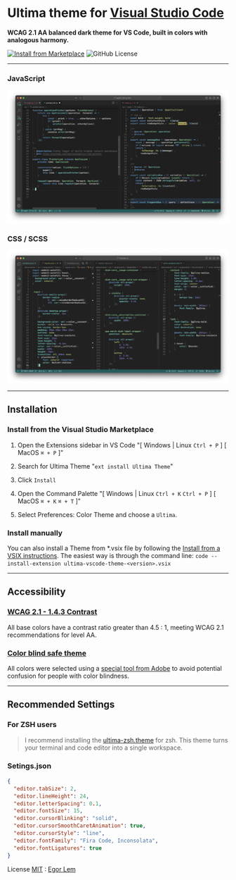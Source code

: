 # Ultima theme for [Visual Studio Code](https://code.visualstudio.com/)

**WCAG 2.1 AA balanced dark theme for VS Code, built in colors with analogous harmony.**

[![Install from Marketplace](https://img.shields.io/badge/Visual_Studio_Code-Marketplace-blue?style=for-the-badge&color=7CD996&labelColor=212121)](https://marketplace.visualstudio.com/items?itemName=guezwhoz-schema.ultima-vscode-theme "License")
![GitHub License](https://img.shields.io/github/license/egorlem/ultima.workspace?style=for-the-badge&color=59D9D0&labelColor=212121)

---

### JavaScript

![js](https://github.com/egorlem/ultima.workspace/blob/main/demos/ultima-vscode-theme-js.png?raw=true)

### CSS / SCSS 

![css](https://github.com/egorlem/ultima.workspace/blob/186006bf1779cae50b5e9a663b7193682318a0f4/demos/ultima-vscode-theme-scss.png?raw=true)

---

## Installation

### Install from the Visual Studio Marketplace

1. Open the Extensions sidebar in VS Code
   "[ Windows | Linux `Ctrl + P` ] [ MacOS `⌘ + P` ]"
2. Search for Ultima Theme
   "`ext install Ultima Theme`"
3. Click `Install`
4. Open the Command Palette
   "[ Windows | Linux `Ctrl + K` `Ctrl + P` ] [ MacOS `⌘ + K` `⌘ + T` ]"

5. Select Preferences: Color Theme and choose a `Ultima`.

### Install manually

You can also install a Theme from *.vsix file by following the [Install from a VSIX instructions](https://code.visualstudio.com/docs/editor/extension-gallery#_install-from-a-vsix). The easiest way is through the command line:
`code --install-extension ultima-vscode-theme-<version>.vsix`

---

## Accessibility

### [WCAG 2.1 - 1.4.3 Contrast](https://www.w3.org/TR/WCAG21/#contrast-minimum)

All base colors have a contrast ratio greater than 4.5 : 1, meeting WCAG 2.1 recommendations for level AA.

### [Color blind safe theme](https://color.adobe.com/Ultima-color-theme-bb7fca96-3dbb-4785-a39d-3625c87f08d8/)

All colors were selected using a [special tool from Adobe](https://helpx.adobe.com/creative-cloud/adobe-color-accessibility-tools.html) to avoid potential confusion for people with color blindness. 

---

## Recommended Settings

### For ZSH users

> I recommend installing the [ultima-zsh.theme](https://github.com/egorlem/ultima.zsh-theme) for zsh. This theme turns your terminal and code editor into a single workspace.

### Setings.json

```json
{
  "editor.tabSize": 2,
  "editor.lineHeight": 24,
  "editor.letterSpacing": 0.1,
  "editor.fontSize": 15,
  "editor.cursorBlinking": "solid",
  "editor.cursorSmoothCaretAnimation": true,
  "editor.cursorStyle": "line",
  "editor.fontFamily": "Fira Code, Inconsolata",
  "editor.fontLigatures": true
}
```


License [MIT](https://github.com/egorlem/ultima.workspace/blob/66aa36cca06a6806cc18dab8a942f2b24db5f932/packages/ultima.vscode-theme/LICENSE) : [Egor Lem](https://egorlem.com/)
